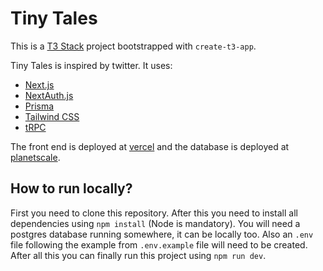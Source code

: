 # Tiny Tales

This is a [T3 Stack](https://create.t3.gg/) project bootstrapped with `create-t3-app`.

Tiny Tales is inspired by twitter. It uses:

- [Next.js](https://nextjs.org)
- [NextAuth.js](https://next-auth.js.org)
- [Prisma](https://prisma.io)
- [Tailwind CSS](https://tailwindcss.com)
- [tRPC](https://trpc.io)

The front end is deployed at [vercel](https://vercel.com) and the database is deployed at [planetscale](https://planetscale.com).

## How to run locally?

First you need to clone this repository. After this you need to install all dependencies using `npm install` (Node is mandatory).
You will need a postgres database running somewhere, it can be locally too. Also an `.env` file following the example from `.env.example`
file will need to be created. After all this you can finally run this project using `npm run dev`.
